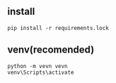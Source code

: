 

## install
```
pip install -r requirements.lock
```


## venv(recomended)  

```
python -m vevn vevn
venv\Scripts\activate
```